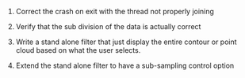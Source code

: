
1. Correct the crash on exit with the thread not properly joining

2. Verify that the sub division of the data is actually correct

3. Write a stand alone filter that just display the entire contour or
   point cloud based on what the user selects.


4. Extend the stand alone filter to have a sub-sampling control option
